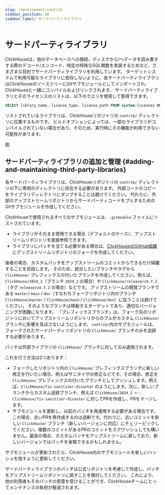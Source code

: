 ```yaml
---
slug: /development/contrib
sidebar_position: 60
sidebar_label: サードパーティライブラリ
---
```



# サードパーティライブラリ

ClickHouseは、他のデータベースへの接続、ディスクから/へデータを読み書きする際のデコード/エンコード、特定の特殊なSQL関数を実装するためなど、さまざまな目的でサードパーティライブラリを利用しています。
ターゲットシステムで利用可能なライブラリに依存しないように、各サードパーティライブラリはClickHouseのソースツリーにGitサブモジュールとしてインポートされ、ClickHouseと一緒にコンパイルおよびリンクされます。
サードパーティライブラリとそのライセンスのリストは、以下のクエリを使用して取得できます。

``` sql
SELECT library_name, license_type, license_path FROM system.licenses ORDER BY library_name COLLATE 'en';
```

リストされているライブラリは、ClickHouseリポジトリの `contrib/` ディレクトリに位置するものです。
ビルドオプションによっては、一部のライブラリがコンパイルされていない場合があり、そのため、実行時にその機能が利用できない可能性があります。

[例](https://sql.clickhouse.com?query_id=478GCPU7LRTSZJBNY3EJT3)

## サードパーティライブラリの追加と管理 {#adding-and-maintaining-third-party-libraries}

各サードパーティライブラリは、ClickHouseリポジトリの `contrib/` ディレクトリの下に専用のディレクトリに存在する必要があります。
外部コードのコピーをライブラリディレクトリにダンプすることは避けてください。
代わりに、外部のアップストリームリポジトリからサードパーティコードをプルするためのGitサブモジュールを作成してください。

ClickHouseで使用されるすべてのサブモジュールは、`.gitmodule` ファイルにリストされています。
- ライブラリがそのまま使用できる場合（デフォルトのケース）、アップストリームリポジトリを直接参照できます。
- ライブラリにパッチを当てる必要がある場合は、[ClickHouseのGitHub組織](https://github.com/ClickHouse)にアップストリームリポジトリのフォークを作成してください。

後者の場合、カスタムパッチをアップストリームのコミットからできるだけ隔離することを目指します。
そのため、統合したいブランチやタグから `ClickHouse/` プレフィックスの付いたブランチを作成してください。例えば、`ClickHouse/2024_2`（ブランチ `2024_2` の場合）や `ClickHouse/release/vX.Y.Z`（タグ `release/vX.Y.Z` の場合）などです。
アップストリームの開発ブランチである `master`/ `main` / `dev`（すなわちフォークリポジトリ内のブランチ `ClickHouse/master` / `ClickHouse/main` / `ClickHouse/dev`）に従うことは避けてください。
そのようなブランチは移動するターゲットであり、適切なバージョニングが困難になります。
「プレフィックスブランチ」は、フォーク先のリポジトリにおいてアップストリームリポジトリからのプルがカスタム `ClickHouse/` ブランチに影響を及ぼさないようにします。
`contrib/`内のサブモジュールは、フォークされたサードパーティリポジトリの `ClickHouse/` ブランチのみを追跡する必要があります。

パッチは外部ライブラリの `ClickHouse/` ブランチに対してのみ適用されます。

これを行う方法は2つあります：
- フォークしたリポジトリ内の `ClickHouse/` プレフィックスブランチに新しい修正を行いたい場合、例えばサニタイザの修正などです。その場合、修正を `ClickHouse/` プレフィックスの付いたブランチとしてプッシュします。例えば、`ClickHouse/fix-sanitizer-disaster` のようにします。次に、新しいブランチからカスタム追跡ブランチ、例えば `ClickHouse/2024_2 <-- ClickHouse/fix-sanitizer-disaster` に対してPRを作成し、PRをマージします。
- サブモジュールを更新し、以前のパッチを再適用する必要がある場合です。この場合、古いPRを再作成するのは過剰です。代わりに、古いコミットを新しい `ClickHouse/` ブランチ（新しいバージョンに対応）にチェリーピックしてください。複数のコミットがあるPRのコミットをスクワッシュしても構いません。最良の場合、カスタムパッチをアップストリームに戻しており、新しいバージョンではパッチを省略できるかもしれません。

サブモジュールが更新されたら、ClickHouse内のサブモジュールを新しいハッシュを指すように更新してください。

サードパーティライブラリのパッチは公式リポジトリを考慮して作成し、パッチをアップストリームリポジトリに戻すことを検討してください。
これにより、他の利用者もそのパッチの恩恵を受けることができ、ClickHouseチームにとってメンテナンスの負担が軽減されます。
